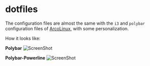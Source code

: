# dotfiles

The configuration files are almost the same with the `i3` and `polybar` configuration files of [ArcoLinux](https://arcolinux.info/), with some personalization.

How it looks like:

**Polybar**
![ScreenShot](https://i.imgur.com/wnEaNeK.jpg)

**Polybar-Powerline**
![ScreenShot](https://i.imgur.com/UDXYk7E.jpg)

